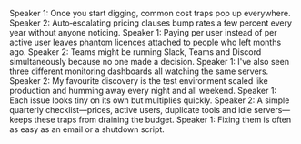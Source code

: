 Speaker 1: Once you start digging, common cost traps pop up everywhere.
Speaker 2: Auto‑escalating pricing clauses bump rates a few percent every year without anyone noticing.
Speaker 1: Paying per user instead of per active user leaves phantom licences attached to people who left months ago.
Speaker 2: Teams might be running Slack, Teams and Discord simultaneously because no one made a decision.
Speaker 1: I've also seen three different monitoring dashboards all watching the same servers.
Speaker 2: My favourite discovery is the test environment scaled like production and humming away every night and all weekend.
Speaker 1: Each issue looks tiny on its own but multiplies quickly.
Speaker 2: A simple quarterly checklist—prices, active users, duplicate tools and idle servers—keeps these traps from draining the budget.
Speaker 1: Fixing them is often as easy as an email or a shutdown script.
